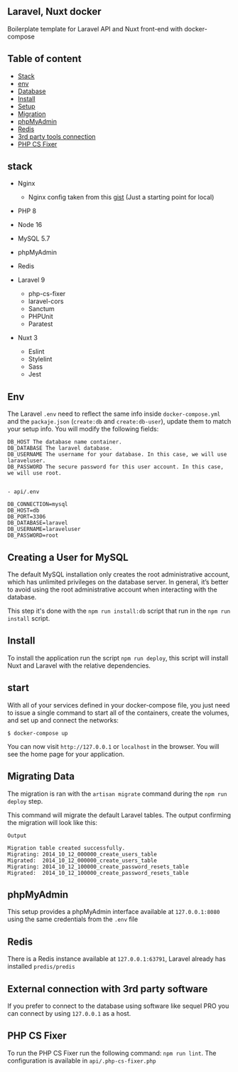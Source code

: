 ## Laravel, Nuxt docker
Boilerplate template for Laravel API and Nuxt front-end with docker-compose

## Table of content
- [Stack](#stack)
- [env](#env)
- [Database](#Creating-a-User-for-MySQL)
- [Install](#install)
- [Setup](#start)
- [Migration](#Migrating-Data-and-Working-with-the-Tinker-Console)
- [phpMyAdmin](#phpMyAdmin)
- [Redis](#Redis)
- [3rd party tools connection](#External-connection-with-3rd-party-software)
- [PHP CS Fixer](#PHP-CS-Fixer)

## stack
- Nginx
  - Nginx config taken from this [gist](https://gist.github.com/denji/8359866) (Just a starting point for local)

- PHP 8
- Node 16

- MySQL 5.7
- phpMyAdmin

- Redis

- Laravel 9
  - php-cs-fixer
  - laravel-cors
  - Sanctum
  - PHPUnit
  - Paratest
- Nuxt 3
  - Eslint
  - Stylelint
  - Sass
  - Jest

## Env

The Laravel `.env` need to reflect the same info inside `docker-compose.yml` and the `packaje.json` (`create:db` and `create:db-user`), update them to match your setup info. You will modify the following fields:

```
DB_HOST The database name container.
DB_DATABASE The laravel database.
DB_USERNAME The username for your database. In this case, we will use laraveluser.
DB_PASSWORD The secure password for this user account. In this case, we will use root.


- api/.env

DB_CONNECTION=mysql
DB_HOST=db
DB_PORT=3306
DB_DATABASE=laravel
DB_USERNAME=laraveluser
DB_PASSWORD=root
```

##  Creating a User for MySQL

The default MySQL installation only creates the root administrative account, which has unlimited privileges on the database server. In general, it’s better to avoid using the root administrative account when interacting with the database.

This step it's done with the `npm run install:db` script that run in the `npm run install` script.

## Install

To install the application run the script `npm run deploy`, this script will install Nuxt and Laravel with the relative dependencies.

## start

With all of your services defined in your docker-compose file, you just need to issue a single command to start all of the containers, create the volumes, and set up and connect the networks:


`$ docker-compose up`

You can now visit `http://127.0.0.1`  or `localhost` in the browser. You will see the home page for your application.

## Migrating Data

The migration is ran with the `artisan migrate` command during the `npm run deploy` step. 

This command will migrate the default Laravel tables. The output confirming the migration will look like this:

```
Output

Migration table created successfully.
Migrating: 2014_10_12_000000_create_users_table
Migrated:  2014_10_12_000000_create_users_table
Migrating: 2014_10_12_100000_create_password_resets_table
Migrated:  2014_10_12_100000_create_password_resets_table
```

## phpMyAdmin

This setup provides a phpMyAdmin interface available at `127.0.0.1:8080` using the same credentials from the `.env` file

## Redis

There is a Redis instance available at `127.0.0.1:63791`, Laravel already has installed `predis/predis`

## External connection with 3rd party software

If you prefer to connect to the database using software like sequel PRO you can connect by using `127.0.0.1` as a host.

## PHP CS Fixer

To run the PHP CS Fixer run the following command: `npm run lint`. The configuration is available in `api/.php-cs-fixer.php`
